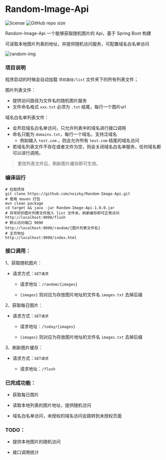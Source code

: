 Random-Image-Api
========
![license]
![GitHub repo size]


Random-Image-Api 一个能够获取随机图片的 Api，基于 Spring Boot 构建

可读取本地图片列表的地址，并提供随机访问服务，可配置域名白名单访问

![random-img]

### 项目说明

程序启动的时候会自动加载 `项目路径/list` 文件夹下的所有列表文件；

图片列表文件：
- 提供访问路径为文件名的随机图片服务
- 文件命名格式 `xxx.txt` 必须为 `.txt` 结尾，每行一个图片url
 
域名白名单列表文件：
- 会开启域名白名单访问，只允许列表中的域名进行接口调用
- 命名只能为 `domains.txt`，每行一个域名，支持泛域名
  - 例如输入 `test.com` ，则会允许所有 `test.com` 结尾的域名访问
- 若域名列表文件不存在或者文件为空，则会关闭域名白名单服务，任何域名都可以进行调用。
 
> 更改列表文件后，刷新图片缓存即可生效。

### 编译运行

``` 
# 拉取项目
git clone https://github.com/noisky/Random-Image-Api.git
# 使用 maven 打包
mvn clean package
cd target && java -jar Random-Image-Api-1.0.0.jar
# 将写好的图片列表文件放入 list 文件夹，刷新缓存即可正常访问
http://localhost:9090/flush
# 默认访问端口 9090
http://localhost:9090/random/{图片列表文件名}
# 主页地址
http://localhost:9090/index.html
``` 
### 接口调用：

1、获取随机图片：

- 请求方式：`GET请求`
    
    - 请求地址：`/random/{images}`
    
    - `{images}` 则对应为存放图片地址的文件名 `images.txt` 去掉后缀
    
2、获取每日图片：

- 请求方式：`GET请求`
    
    - 请求地址：`/today/{images}`
    
    - `{images}` 则对应为存放图片地址的文件名 `images.txt` 去掉后缀
    

3、刷新图片缓存：

- 请求方式：`GET请求`

    - 请求地址：`/flush`


### 已完成功能：

- 获取每日图片

- 读取本地列表的图片地址，提供随机访问

- 域名白名单访问，未授权的域名访问会跳转到未授权页面


### TODO：

- 提供本地图片的随机访问

- 接口调用统计


[license]:https://img.shields.io/github/license/noisky/Random-Image-Api?color=blue
[GitHub repo size]:https://img.shields.io/github/repo-size/noisky/Random-Image-Api?logo=git
[random-img]:https://img.ffis.me/images/2020/01/08/QQ20200108160257.png
